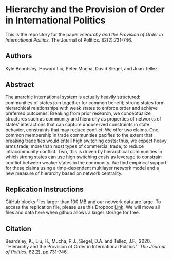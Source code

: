 # Hierarchy and the Provision of Order in International Politics
This is the repository for the paper *Hierarchy and the Provision of Order in International Politics.* The Journal of Politics. 82(2):731-746.

Authors
---
Kyle Beardsley, Howard Liu, Peter Mucha, David Siegel, and Juan Tellez

Abstract
---
The anarchic international system is actually heavily structured: communities of states join together for common benefit; strong states form hierarchical relationships with weak states to enforce order and achieve preferred outcomes. Breaking from prior research, we conceptualize structures such as community and hierarchy as properties of networks of states’ interactions that can capture unobserved constraints in state behavior, constraints that may reduce conflict. We offer two claims. One, common membership in trade communities pacifies to the extent that breaking trade ties would entail high switching costs: thus, we expect heavy arms trade, more than most types of commercial trade, to reduce intracommunity conflict. Two, this is driven by hierarchical communities in which strong states can use high switching costs as leverage to constrain conflict between weaker states in the community. We find empirical support for these claims using a time-dependent multilayer network model and a new measure of hierarchy based on network centrality.

Replication Instructions
---
GitHub blocks files larger than 100 MB and our network data are large. To access the replication file, please use this Dropbox [Link](https://www.dropbox.com/s/9ubb8y4o1wu15jt/Archive.zip?dl=0). We will move all files and data here when github allows a larger storage for free.

Citation
---
Beardsley, K., Liu, H., Mucha, P.J., Siegel, D.A. and Tellez, J.F., 2020. ``Hierarchy and the Provision of Order in International Politics.'' *The Journal of Politics*, 82(2), pp.731-746.
